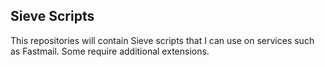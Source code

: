 ## Sieve Scripts

This repositories will contain Sieve scripts that I can use on services such as Fastmail. Some require additional extensions.